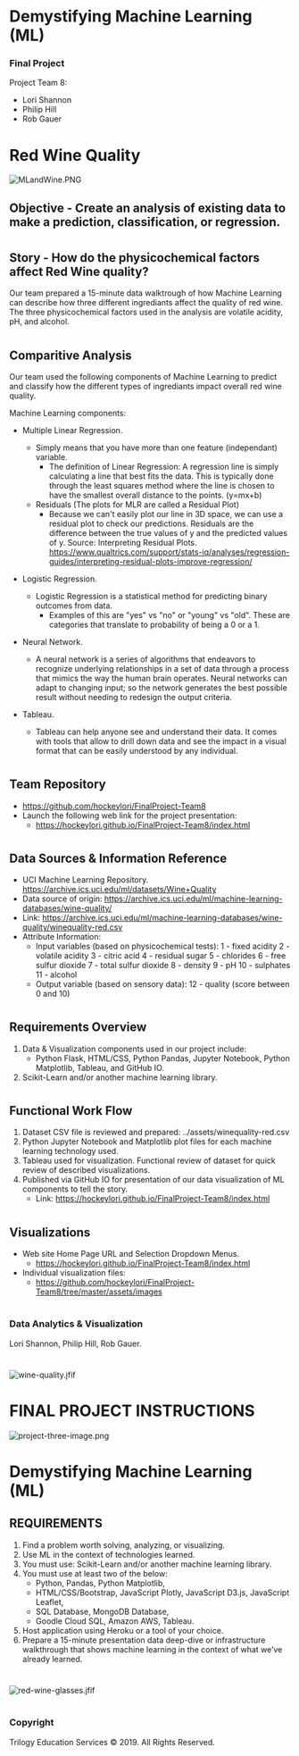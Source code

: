 # Demystifying Machine Learning (ML)
### Final Project
Project Team 8: 
* Lori Shannon
* Philip Hill
* Rob Gauer
# 
# Red Wine Quality 

![MLandWine.PNG](images-README/MLandWine.PNG)
## Objective - Create an analysis of existing data to make a prediction, classification, or regression.
#
## Story - How do the physicochemical factors affect Red Wine quality?
  Our team prepared a 15-minute data walktrough of how Machine Learning can describe how three different ingrediants affect the quality of red wine. The three physicochemical factors used in the analysis are volatile acidity, pH, and alcohol.
#
## Comparitive Analysis
Our team used the following components of Machine Learning to predict and classify how the different types of ingrediants impact overall red wine quality.
   
   Machine Learning components:
   * Multiple Linear Regression.
      * Simply means that you have more than one feature (independant) variable.
        * The definition of Linear Regression:  A regression line is simply calculating a line that best fits the data. This is typically done through the least squares method where the line is chosen to have the smallest overall distance to the points. (y=mx+b)
      * Residuals (The plots for MLR are called a Residual Plot)
        * Because we can't easily plot our line in 3D space, we can use a residual plot to check our predictions. Residuals are the difference between the true values of y and the predicted values of y. 
          Source: Interpreting Residual Plots. https://www.qualtrics.com/support/stats-iq/analyses/regression-guides/interpreting-residual-plots-improve-regression/    
            

   * Logistic Regression.
      * Logistic Regression is a statistical method for predicting binary outcomes from data.
        * Examples of this are "yes" vs "no" or "young" vs "old".
          These are categories that translate to probability of being a 0 or a 1.

   * Neural Network.
      * A neural network is a series of algorithms that endeavors to recognize underlying relationships in a set of data through a process that mimics the way the human brain operates. Neural networks can adapt to changing input; so the network generates the best possible result without needing to redesign the output criteria.

   * Tableau.
      * Tableau can help anyone see and understand their data. It comes with tools that allow to drill down data and see the impact in a visual format that can be easily understood by any individual.
#  
## Team Repository
  * https://github.com/hockeylori/FinalProject-Team8
  * Launch the following web link for the project presentation:  
      * https://hockeylori.github.io/FinalProject-Team8/index.html
#
## Data Sources & Information Reference
   * UCI Machine Learning Repository. https://archive.ics.uci.edu/ml/datasets/Wine+Quality 
   * Data source of origin: https://archive.ics.uci.edu/ml/machine-learning-databases/wine-quality/
   * Link: https://archive.ics.uci.edu/ml/machine-learning-databases/wine-quality/winequality-red.csv
   * Attribute Information:
      * Input variables (based on physicochemical tests):
          1 - fixed acidity
          2 - volatile acidity
          3 - citric acid
          4 - residual sugar
          5 - chlorides
          6 - free sulfur dioxide
          7 - total sulfur dioxide
          8 - density
          9 - pH
          10 - sulphates
          11 - alcohol
      * Output variable (based on sensory data):
          12 - quality (score between 0 and 10)
#           
## Requirements Overview
  1. Data & Visualization components used in our project include:
      * Python Flask, HTML/CSS, Python Pandas, Jupyter Notebook, Python Matplotlib, Tableau, and GitHub IO. 
  2. Scikit-Learn and/or another machine learning library.

#
## Functional Work Flow 
  1. Dataset CSV file is reviewed and prepared: ../assets/winequality-red.csv 
  2. Python Jupyter Notebook and Matplotlib plot files for each machine learning technology used.
  3. Tableau used for visualization. Functional review of dataset for quick review of described visualizations.
  4. Published via GitHub IO for presentation of our data visualization of ML components to tell the story.
      * Link:  https://hockeylori.github.io/FinalProject-Team8/index.html
  #
## Visualizations
  * Web site Home Page URL and Selection Dropdown Menus.
    * https://hockeylori.github.io/FinalProject-Team8/index.html
  * Individual visualization files:
    * https://github.com/hockeylori/FinalProject-Team8/tree/master/assets/images

# 
### Data Analytics & Visualization 
 Lori Shannon, Philip Hill, Rob Gauer.
# 
![wine-quality.jfif](images-README/wine-quality.jfif)
#
#
# FINAL PROJECT INSTRUCTIONS

![project-three-image.png](images-README/project-three-image.png)

# Demystifying Machine Learning (ML)

## REQUIREMENTS
1. Find a problem worth solving, analyzing, or visualizing.
2. Use ML in the context of technologies learned.
3. You must use: Scikit-Learn and/or another machine learning library.
4. You must use at least two of the below:
    * Python, Pandas, Python Matplotlib, 
    * HTML/CSS/Bootstrap, JavaScript Plotly, JavaScript D3.js, JavaScript Leaflet, 
    * SQL Database, MongoDB Database, 
    * Goodle Cloud SQL, Amazon AWS, Tableau.
5. Host application using Heroku or a tool of your choice.
6. Prepare a 15-minute presentation data deep-dive or infrastructure walkthrough that shows machine learning in the context of what we’ve already learned. 
#
![red-wine-glasses.jfif](images-README/red-wine-glasses.jfif)
# 
### Copyright
Trilogy Education Services © 2019. All Rights Reserved.
# 
